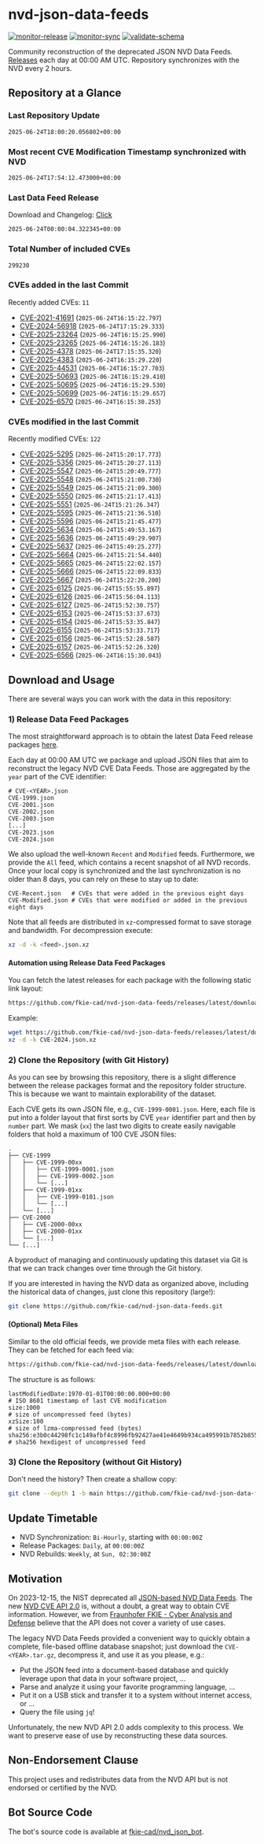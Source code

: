 # nvd-json-data-feeds

[![monitor-release](https://github.com/fkie-cad/nvd-json-data-feeds/actions/workflows/monitor_release.yml/badge.svg)](https://github.com/fkie-cad/nvd-json-data-feeds/actions/workflows/monitor_release.yml)
[![monitor-sync](https://github.com/fkie-cad/nvd-json-data-feeds/actions/workflows/monitor_sync.yml/badge.svg)](https://github.com/fkie-cad/nvd-json-data-feeds/actions/workflows/monitor_sync.yml)
[![validate-schema](https://github.com/fkie-cad/nvd-json-data-feeds/actions/workflows/validate_schema.yml/badge.svg)](https://github.com/fkie-cad/nvd-json-data-feeds/actions/workflows/validate_schema.yml)

Community reconstruction of the deprecated JSON NVD Data Feeds.
[Releases](https://github.com/fkie-cad/nvd-json-data-feeds/releases/latest) each day at 00:00 AM UTC.
Repository synchronizes with the NVD every 2 hours.

## Repository at a Glance

### Last Repository Update

```plain
2025-06-24T18:00:20.056802+00:00
```

### Most recent CVE Modification Timestamp synchronized with NVD

```plain
2025-06-24T17:54:12.473000+00:00
```

### Last Data Feed Release

Download and Changelog: [Click](https://github.com/fkie-cad/nvd-json-data-feeds/releases/latest)

```plain
2025-06-24T00:00:04.322345+00:00
```

### Total Number of included CVEs

```plain
299230
```

### CVEs added in the last Commit

Recently added CVEs: `11`

- [CVE-2021-41691](CVE-2021/CVE-2021-416xx/CVE-2021-41691.json) (`2025-06-24T16:15:22.797`)
- [CVE-2024-56918](CVE-2024/CVE-2024-569xx/CVE-2024-56918.json) (`2025-06-24T17:15:29.333`)
- [CVE-2025-23264](CVE-2025/CVE-2025-232xx/CVE-2025-23264.json) (`2025-06-24T16:15:25.990`)
- [CVE-2025-23265](CVE-2025/CVE-2025-232xx/CVE-2025-23265.json) (`2025-06-24T16:15:26.183`)
- [CVE-2025-4378](CVE-2025/CVE-2025-43xx/CVE-2025-4378.json) (`2025-06-24T17:15:35.320`)
- [CVE-2025-4383](CVE-2025/CVE-2025-43xx/CVE-2025-4383.json) (`2025-06-24T16:15:29.220`)
- [CVE-2025-44531](CVE-2025/CVE-2025-445xx/CVE-2025-44531.json) (`2025-06-24T16:15:27.703`)
- [CVE-2025-50693](CVE-2025/CVE-2025-506xx/CVE-2025-50693.json) (`2025-06-24T16:15:29.410`)
- [CVE-2025-50695](CVE-2025/CVE-2025-506xx/CVE-2025-50695.json) (`2025-06-24T16:15:29.530`)
- [CVE-2025-50699](CVE-2025/CVE-2025-506xx/CVE-2025-50699.json) (`2025-06-24T16:15:29.657`)
- [CVE-2025-6570](CVE-2025/CVE-2025-65xx/CVE-2025-6570.json) (`2025-06-24T16:15:30.253`)


### CVEs modified in the last Commit

Recently modified CVEs: `122`

- [CVE-2025-5295](CVE-2025/CVE-2025-52xx/CVE-2025-5295.json) (`2025-06-24T15:20:17.773`)
- [CVE-2025-5356](CVE-2025/CVE-2025-53xx/CVE-2025-5356.json) (`2025-06-24T15:20:27.113`)
- [CVE-2025-5547](CVE-2025/CVE-2025-55xx/CVE-2025-5547.json) (`2025-06-24T15:20:49.777`)
- [CVE-2025-5548](CVE-2025/CVE-2025-55xx/CVE-2025-5548.json) (`2025-06-24T15:21:00.730`)
- [CVE-2025-5549](CVE-2025/CVE-2025-55xx/CVE-2025-5549.json) (`2025-06-24T15:21:09.300`)
- [CVE-2025-5550](CVE-2025/CVE-2025-55xx/CVE-2025-5550.json) (`2025-06-24T15:21:17.413`)
- [CVE-2025-5551](CVE-2025/CVE-2025-55xx/CVE-2025-5551.json) (`2025-06-24T15:21:26.347`)
- [CVE-2025-5595](CVE-2025/CVE-2025-55xx/CVE-2025-5595.json) (`2025-06-24T15:21:36.510`)
- [CVE-2025-5596](CVE-2025/CVE-2025-55xx/CVE-2025-5596.json) (`2025-06-24T15:21:45.477`)
- [CVE-2025-5634](CVE-2025/CVE-2025-56xx/CVE-2025-5634.json) (`2025-06-24T15:49:53.167`)
- [CVE-2025-5636](CVE-2025/CVE-2025-56xx/CVE-2025-5636.json) (`2025-06-24T15:49:29.907`)
- [CVE-2025-5637](CVE-2025/CVE-2025-56xx/CVE-2025-5637.json) (`2025-06-24T15:49:25.277`)
- [CVE-2025-5664](CVE-2025/CVE-2025-56xx/CVE-2025-5664.json) (`2025-06-24T15:21:54.440`)
- [CVE-2025-5665](CVE-2025/CVE-2025-56xx/CVE-2025-5665.json) (`2025-06-24T15:22:02.157`)
- [CVE-2025-5666](CVE-2025/CVE-2025-56xx/CVE-2025-5666.json) (`2025-06-24T15:22:09.833`)
- [CVE-2025-5667](CVE-2025/CVE-2025-56xx/CVE-2025-5667.json) (`2025-06-24T15:22:20.200`)
- [CVE-2025-6125](CVE-2025/CVE-2025-61xx/CVE-2025-6125.json) (`2025-06-24T15:55:55.897`)
- [CVE-2025-6126](CVE-2025/CVE-2025-61xx/CVE-2025-6126.json) (`2025-06-24T15:56:04.113`)
- [CVE-2025-6127](CVE-2025/CVE-2025-61xx/CVE-2025-6127.json) (`2025-06-24T15:52:30.757`)
- [CVE-2025-6153](CVE-2025/CVE-2025-61xx/CVE-2025-6153.json) (`2025-06-24T15:53:37.673`)
- [CVE-2025-6154](CVE-2025/CVE-2025-61xx/CVE-2025-6154.json) (`2025-06-24T15:53:35.847`)
- [CVE-2025-6155](CVE-2025/CVE-2025-61xx/CVE-2025-6155.json) (`2025-06-24T15:53:33.717`)
- [CVE-2025-6156](CVE-2025/CVE-2025-61xx/CVE-2025-6156.json) (`2025-06-24T15:52:28.587`)
- [CVE-2025-6157](CVE-2025/CVE-2025-61xx/CVE-2025-6157.json) (`2025-06-24T15:52:26.320`)
- [CVE-2025-6566](CVE-2025/CVE-2025-65xx/CVE-2025-6566.json) (`2025-06-24T16:15:30.043`)


## Download and Usage

There are several ways you can work with the data in this repository:

### 1) Release Data Feed Packages

The most straightforward approach is to obtain the latest Data Feed release packages [here](https://github.com/fkie-cad/nvd-json-data-feeds/releases/latest).

Each day at 00:00 AM UTC we package and upload JSON files that aim to reconstruct the legacy NVD CVE Data Feeds.
Those are aggregated by the `year` part of the CVE identifier:

```
# CVE-<YEAR>.json
CVE-1999.json
CVE-2001.json
CVE-2002.json
CVE-2003.json
[...]
CVE-2023.json
CVE-2024.json
```

We also upload the well-known `Recent` and `Modified` feeds.
Furthermore, we provide the `All` feed, which contains a recent snapshot of all NVD records.
Once your local copy is synchronized and the last synchronization is no older than 8 days, you can rely on these to stay up to date:

```plain
CVE-Recent.json   # CVEs that were added in the previous eight days
CVE-Modified.json # CVEs that were modified or added in the previous eight days
```

Note that all feeds are distributed in `xz`-compressed format to save storage and bandwidth.
For decompression execute:

```sh
xz -d -k <feed>.json.xz
```

#### Automation using Release Data Feed Packages

You can fetch the latest releases for each package with the following static link layout:

```sh
https://github.com/fkie-cad/nvd-json-data-feeds/releases/latest/download/CVE-<YEAR>.json.xz
```

Example:

```sh
wget https://github.com/fkie-cad/nvd-json-data-feeds/releases/latest/download/CVE-2024.json.xz
xz -d -k CVE-2024.json.xz
```

### 2) Clone the Repository (with Git History)

As you can see by browsing this repository, there is a slight difference between the release packages format and the repository folder structure.
This is because we want to maintain explorability of the dataset.

Each CVE gets its own JSON file, e.g., `CVE-1999-0001.json`.
Here, each file is put into a folder layout that first sorts by CVE `year` identifier part and then by `number` part.
We mask (`xx`) the last two digits to create easily navigable folders that hold a maximum of 100 CVE JSON files:

```plain
.
├── CVE-1999
│   ├── CVE-1999-00xx
│   │   ├── CVE-1999-0001.json
│   │   ├── CVE-1999-0002.json
│   │   └── [...]
│   ├── CVE-1999-01xx
│   │   ├── CVE-1999-0101.json
│   │   └── [...]
│   └── [...]
├── CVE-2000
│   ├── CVE-2000-00xx
│   ├── CVE-2000-01xx
│   └── [...]
└── [...]
```

A byproduct of managing and continuously updating this dataset via Git is that we can track changes over time through the Git history.

If you are interested in having the NVD data as organized above, including the historical data of changes, just clone this repository (large!):

```sh
git clone https://github.com/fkie-cad/nvd-json-data-feeds.git
```

#### (Optional) Meta Files

Similar to the old official feeds, we provide meta files with each release. They can be fetched for each feed via:

```sh
https://github.com/fkie-cad/nvd-json-data-feeds/releases/latest/download/CVE-<YEAR>.meta
```

The structure is as follows:

```plain
lastModifiedDate:1970-01-01T00:00:00.000+00:00                          # ISO 8601 timestamp of last CVE modification
size:1000                                                               # size of uncompressed feed (bytes)
xzSize:100                                                              # size of lzma-compressed feed (bytes)
sha256:e3b0c44298fc1c149afbf4c8996fb92427ae41e4649b934ca495991b7852b855 # sha256 hexdigest of uncompressed feed
```

### 3) Clone the Repository (without Git History)

Don't need the history? Then create a shallow copy:

```sh
git clone --depth 1 -b main https://github.com/fkie-cad/nvd-json-data-feeds.git
```


## Update Timetable

* NVD Synchronization: `Bi-Hourly`, starting with `00:00:00Z`
* Release Packages: `Daily`, at `00:00:00Z`
* NVD Rebuilds: `Weekly`, at `Sun, 02:30:00Z`


## Motivation

On 2023-12-15, the NIST deprecated all [JSON-based NVD Data Feeds](https://nvd.nist.gov/vuln/data-feeds#divRetirementBanner-1).
The new [NVD CVE API 2.0](https://nvd.nist.gov/developers/vulnerabilities) is, without a doubt, a great way to obtain CVE information.
However, we from [Fraunhofer FKIE - Cyber Analysis and Defense](https://www.fkie.fraunhofer.de/en/departments/cad.html) believe that the API does not cover a variety of use cases.

The legacy NVD Data Feeds provided a convenient way to quickly obtain a complete, file-based offline database snapshot; just download the `CVE-<YEAR>.tar.gz`, decompress it, and use it as you please, e.g.:

- Put the JSON feed into a document-based database and quickly leverage upon that data in your software project, ...
- Parse and analyze it using your favorite programming language, ...
- Put it on a USB stick and transfer it to a system without internet access, or ...
- Query the file using `jq`!

Unfortunately, the new NVD API 2.0 adds complexity to this process.
We want to preserve ease of use by reconstructing these data sources.

## Non-Endorsement Clause

This project uses and redistributes data from the NVD API but is not endorsed or certified by the NVD.

## Bot Source Code

The bot's source code is available at [fkie-cad/nvd\_json\_bot](https://github.com/fkie-cad/nvd_json_bot).